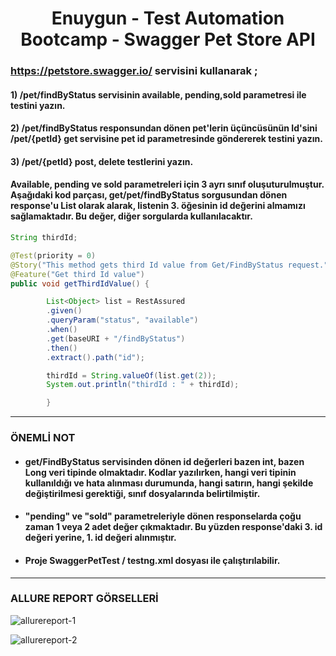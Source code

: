 <h1 align="center"> Enuygun - Test Automation Bootcamp - Swagger Pet Store API  </h1>

### https://petstore.swagger.io/ servisini kullanarak ;
#### 1) /pet/findByStatus servisinin available, pending,sold parametresi ile testini yazın.

#### 2) /pet/findByStatus responsundan dönen pet'lerin üçüncüsünün Id'sini /pet/{petId} get servisine pet id parametresinde göndererek testini yazın.

#### 3) /pet/{petId} post, delete testlerini yazın.

#### Available, pending ve sold parametreleri için 3 ayrı sınıf oluşuturulmuştur. Aşağıdaki kod parçası, get/pet/findByStatus sorgusundan dönen response'u List olarak alarak, listenin 3. öğesinin id değerini almamızı sağlamaktadır. Bu değer, diğer sorgularda kullanılacaktır.
```java
String thirdId;

@Test(priority = 0)
@Story("This method gets third Id value from Get/FindByStatus request.")
@Feature("Get third Id value")
public void getThirdIdValue() {

        List<Object> list = RestAssured
        .given()
        .queryParam("status", "available")
        .when()
        .get(baseURI + "/findByStatus")
        .then()
        .extract().path("id");

        thirdId = String.valueOf(list.get(2));
        System.out.println("thirdId : " + thirdId);

        }
```
---
### ÖNEMLİ NOT

* #### get/FindByStatus servisinden dönen id değerleri bazen int, bazen Long veri tipinde olmaktadır. Kodlar yazılırken, hangi veri tipinin kullanıldığı ve hata alınması durumunda, hangi satırın, hangi şekilde değiştirilmesi gerektiği, sınıf dosyalarında belirtilmiştir.
* #### "pending" ve "sold" parametreleriyle dönen responselarda çoğu zaman 1 veya 2 adet değer çıkmaktadır. Bu yüzden response'daki 3. id değeri yerine, 1. id değeri alınmıştır.
* #### Proje SwaggerPetTest / testng.xml dosyası ile çalıştırılabilir.
---
### ALLURE REPORT GÖRSELLERİ

![allurereport-1](https://user-images.githubusercontent.com/107454207/185461977-fbd7f42a-9ed3-4001-99ee-080e5da1f8c2.png)


![allurereport-2](https://user-images.githubusercontent.com/107454207/185462084-79304941-2783-4266-9ece-4fbbd159a960.png)




